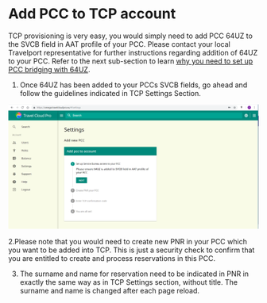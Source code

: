 # Add PCC to TCP account

TCP provisioning is very easy, you would simply need to add PCC 64UZ to the SVCB field in AAT profile of your PCC. Please contact your local Travelport representative for further instructions regarding addition of 64UZ to your PCC. Refer to the next sub-section to learn [why you need to set up PCC bridging with 64UZ](selective-access-for-tcp.md).

1. Once 64UZ has been added to your PCCs SVCB fields, go ahead and follow the guidelines indicated in TCP Settings Section.  

![](../../.gitbook/assets/image%20%286%29.png)



2.Please note that you would need to create new PNR in your PCC which you want to be added into TCP. This is just a security check to confirm that you are entitled to create and process reservations in this PCC.

3. The surname and name for reservation need to be indicated in PNR in exactly the same way as in TCP Settings section, without title. The surname and name is changed after each page reload.

